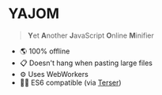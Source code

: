 # YAJOM
> **Y**et **A**nother **J**avaScript **O**nline **M**inifier

* 🌎 100% offline
* 📋 Doesn't hang when pasting large files
* ⚙ Uses WebWorkers
* 🐱‍👤 ES6 compatible (via [Terser](https://github.com/terser/terser))
